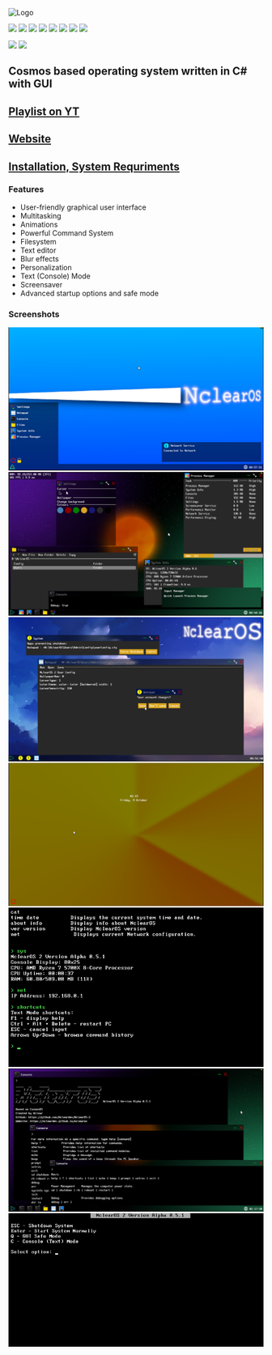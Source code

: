 ![Logo](https://i.imgur.com/889QgpM.png)

[![](https://img.shields.io/github/release/Ncleardev/NclearOS-2.svg)](https://github.com/Ncleardev/NclearOS-2/releases)
[![](https://img.shields.io/badge/Made%20with-Cosmos-1f425f.svg)](https://github.com/CosmosOS/Cosmos)
[![](https://img.shields.io/website-up-down-green-red/http/ncleardev.github.io.svg)](https://ncleardev.github.io/nclearos)
[![](https://img.shields.io/github/downloads/Ncleardev/NclearOS-2/total.svg)](https://github.com/Ncleardev/NclearOS-2/releases)
[![](https://img.shields.io/github/forks/Ncleardev/NclearOS-2.svg)](https://github.com/Ncleardev/NclearOS-2/forks)
[![](https://img.shields.io/github/stars/Ncleardev/NclearOS-2.svg)](https://github.com/Ncleardev/NclearOS-2/stargazers)
[![](https://img.shields.io/github/issues/Ncleardev/NclearOS-2.svg)](https://github.com/Ncleardev/NclearOS-2/issues)
[![](https://img.shields.io/github/issues-closed/Ncleardev/NclearOS-2.svg)](https://github.com/Ncleardev/NclearOS-2/issues?q=is%3Aissue+is%3Aclosed)
<!---[![](https://tokei.rs/b1/github/Ncleardev/NclearOS-2?category=code.svg)](https://github.com/Ncleardev/NclearOS-2/tree/main/NclearOS2)--->
[![](https://img.shields.io/github/languages/code-size/Ncleardev/NclearOS-2.svg)](https://github.com/Ncleardev/NclearOS-2/tree/main/NclearOS2)
[![](https://img.badgesize.io/https://github.com/Ncleardev/NclearOS-2/releases/download/v0.6.0/NclearOS2.iso.svg?label=ISO_size)](https://github.com/Ncleardev/NclearOS-2/releases/latest)

## Cosmos based operating system written in C# with GUI
## [Playlist on YT](https://youtube.com/playlist?list=PLjuew_ibisGV2tB8to_ESzlDNQwBTE6yk)
## [Website](https://ncleardev.github.io/nclearos)
## [Installation, System Requriments](https://ncleardev.github.io/nclearos-faq)

### Features
- User-friendly graphical user interface
- Multitasking
- Animations
- Powerful Command System
- Filesystem
- Text editor
- Blur effects
- Personalization
- Text (Console) Mode
- Screensaver
- Advanced startup options and safe mode

### Screenshots
![Screenshot](/Screenshots/main.png)
![Screenshot](/Screenshots/1.png)
![Screenshot](/Screenshots/2.png)
![Screenshot](/Screenshots/3.png)
![Screenshot](/Screenshots/6.png)
![Screenshot](/Screenshots/4.png)
![Screenshot](/Screenshots/5.png)

